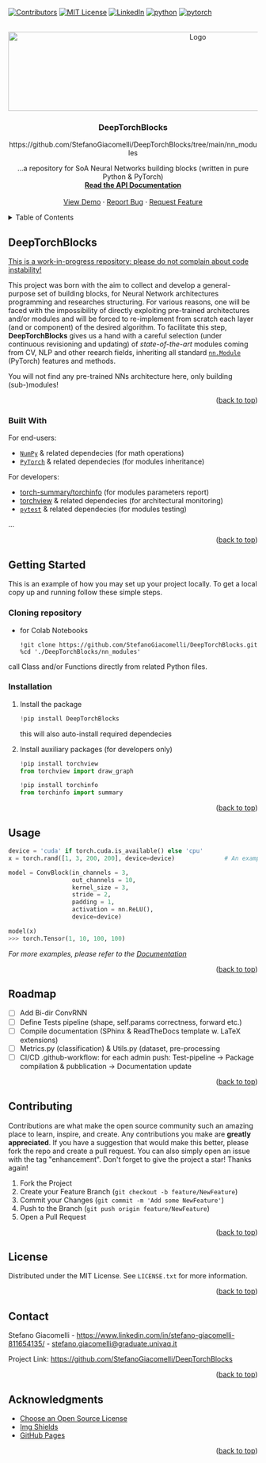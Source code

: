 <!-- Improved compatibility of back to top link: See: https://github.com/othneildrew/Best-README-Template/pull/73 -->
<a name="readme-top"></a>
<!--
*** Thanks for checking out the Best-README-Template. If you have a suggestion
*** that would make this better, please fork the repo and create a pull request
*** or simply open an issue with the tag "enhancement".
*** Don't forget to give the project a star!
*** Thanks again! Now go create something AMAZING! :D
-->



<!-- PROJECT SHIELDS -->
<!--
*** I'm using markdown "reference style" links for readability.
*** Reference links are enclosed in brackets [ ] instead of parentheses ( ).
*** See the bottom of this document for the declaration of the reference variables
*** for contributors-url, forks-url, etc. This is an optional, concise syntax you may use.
*** https://www.markdownguide.org/basic-syntax/#reference-style-links
-->
[![Contributors][contributors-shield]][contributors-url]
[![MIT License][license-shield]][license-url]
[![LinkedIn][linkedin-shield]][linkedin-url]
[![python](https://img.shields.io/badge/Python-3.10.0-3776AB.svg?style=flat&logo=python&logoColor=white)](https://www.python.org)
[![pytorch](https://img.shields.io/badge/PyTorch-2.0.2-EE4C2C.svg?style=flat&logo=pytorch)](https://pytorch.org)



<!-- PROJECT LOGO -->
<br />
<div align="center">
  <a href="https://pypi.org/project/DeepTorchBlocks/">
    <img src="https://media.licdn.com/dms/image/D4D12AQFPOuaAtlfitQ/article-cover_image-shrink_600_2000/0/1708013352988?e=2147483647&v=beta&t=sFwmO0zKo4v4_ap4xVc7sqAhpA0qTg65dl2OzLmUVd8" alt="Logo" width="750" height="160">
  </a>

  <h3 align="center">DeepTorchBlocks</h3>
https://github.com/StefanoGiacomelli/DeepTorchBlocks/tree/main/nn_modules

  <p align="center">
    ...a repository for SoA Neural Networks building blocks (written in pure Python & PyTorch)
    <br />
    <a href="https://github.com/othneildrew/Best-README-Template"><strong>Read the API Documentation</strong></a>
    <br />
    <br />
    <a href="https://github.com/othneildrew/Best-README-Template">View Demo</a>
    ·
    <a href="https://github.com/StefanoGiacomelli/DeepTorchBlocks/issues/new?labels=bug&template=bug-report---.md">Report Bug</a>
    ·
    <a href="https://github.com/StefanoGiacomelli/DeepTorchBlocks/issues/new?labels=enhancement&template=feature-request---.md">Request Feature</a>
  </p>
</div>



<!-- TABLE OF CONTENTS -->
<details>
  <summary>Table of Contents</summary>
  <ol>
    <li>
      <a href="#deeptorchblocks">DeepTorchBlocks</a>
      <ul>
        <li><a href="#built-with">Built With</a></li>
      </ul>
    </li>
    <li>
      <a href="#getting-started">Getting Started</a>
      <ul>
        <li><a href="#cloning-repository">Cloning Repository</a></li>
        <li><a href="#installation">Installation</a></li>
      </ul>
    </li>
    <li><a href="#usage">Usage</a></li>
    <li><a href="#roadmap">To Do</a></li>
    <li><a href="#contributing">Contributing</a></li>
    <li><a href="#license">License</a></li>
    <li><a href="#contact">Contact</a></li>
    <li><a href="#acknowledgments">Acknowledgments</a></li>
  </ol>
</details>



<!-- ABOUT THE PROJECT -->
## DeepTorchBlocks

<ins>This is a work-in-progress repository: please do not complain about code instability!</ins>

This project was born with the aim to collect and develop a general-purpose set of building blocks, for Neural Network architectures programming and researches structuring. For various reasons, one will be faced with the impossibility of directly exploiting pre-trained architectures and/or modules and will be forced to re-implement from scratch each layer (and or component) of the desired algorithm. To facilitate this step, **DeepTorchBlocks** gives us a hand with a careful selection (under continuous revisioning and updating) of *state-of-the-art* modules coming from CV, NLP and other reearch fields, inheriting all standard [```nn.Module```](https://pytorch.org/docs/stable/generated/torch.nn.Module.html) (PyTorch) features and methods.

You will not find any pre-trained NNs architecture here, only building (sub-)modules!

<p align="right">(<a href="#readme-top">back to top</a>)</p>



### Built With

For end-users:
* [```NumPy```](https://numpy.org/doc/stable/reference/index.html) & related dependecies (for math operations)
* [```PyTorch```](https://pytorch.org/docs/stable/index.html) & related dependecies (for modules inheritance)

For developers:
* [torch-summary/torchinfo](https://github.com/tyleryep/torchinfo) (for modules parameters report)
* [torchview](https://github.com/mert-kurttutan/torchview) & related dependecies (for architectural monitoring)
* [```pytest```](https://docs.pytest.org/en/8.0.x/) & related dependecies (for modules testing)

...

<p align="right">(<a href="#readme-top">back to top</a>)</p>



<!-- GETTING STARTED -->
## Getting Started

This is an example of how you may set up your project locally. To get a local copy up and running follow these simple steps.

### Cloning repository

* for Colab Notebooks
  ```
  !git clone https://github.com/StefanoGiacomelli/DeepTorchBlocks.git
  %cd './DeepTorchBlocks/nn_modules'
  ```
call Class and/or Functions directly from related Python files.

### Installation

1. Install the package
   ```py
   !pip install DeepTorchBlocks
   ```
   this will also auto-install required dependecies


2. Install auxiliary packages (for developers only)
   ```py
   !pip install torchview
   from torchview import draw_graph

   !pip install torchinfo
   from torchinfo import summary
   ```
<p align="right">(<a href="#readme-top">back to top</a>)</p>



<!-- USAGE EXAMPLES -->
## Usage

  ```py
  device = 'cuda' if torch.cuda.is_available() else 'cpu'
  x = torch.rand([1, 3, 200, 200], device=device)              # An example RGB tensor of a single batch, with 200x200 pixels

  model = ConvBlock(in_channels = 3,
                    out_channels = 10,
                    kernel_size = 3,
                    stride = 2,
                    padding = 1,
                    activation = nn.ReLU(),
                    device=device)

  model(x)
  >>> torch.Tensor(1, 10, 100, 100)
  ```

_For more examples, please refer to the [Documentation](https://example.com)_

<p align="right">(<a href="#readme-top">back to top</a>)</p>



<!-- ROADMAP -->
## Roadmap

- [ ] Add Bi-dir ConvRNN
- [ ] Define Tests pipeline (shape, self.params correctness, forward etc.)
- [ ] Compile documentation (SPhinx & ReadTheDocs template w. LaTeX extensions)
- [ ] Metrics.py (classification) & Utils.py (dataset, pre-processing
- [ ] CI/CD .github-workflow: for each admin push: Test-pipeline -> Package compilation & pubblication -> Documentation update

<p align="right">(<a href="#readme-top">back to top</a>)</p>



<!-- CONTRIBUTING -->
## Contributing

Contributions are what make the open source community such an amazing place to learn, inspire, and create. Any contributions you make are **greatly appreciated**.
If you have a suggestion that would make this better, please fork the repo and create a pull request. You can also simply open an issue with the tag "enhancement".
Don't forget to give the project a star! Thanks again!

1. Fork the Project
2. Create your Feature Branch (`git checkout -b feature/NewFeature`)
3. Commit your Changes (`git commit -m 'Add some NewFeature'`)
4. Push to the Branch (`git push origin feature/NewFeature`)
5. Open a Pull Request

<p align="right">(<a href="#readme-top">back to top</a>)</p>



<!-- LICENSE -->
## License

Distributed under the MIT License. See `LICENSE.txt` for more information.

<p align="right">(<a href="#readme-top">back to top</a>)</p>



<!-- CONTACT -->
## Contact

Stefano Giacomelli - https://www.linkedin.com/in/stefano-giacomelli-811654135/ - stefano.giacomelli@graduate.univaq.it

Project Link: https://github.com/StefanoGiacomelli/DeepTorchBlocks

<p align="right">(<a href="#readme-top">back to top</a>)</p>



<!-- ACKNOWLEDGMENTS -->
## Acknowledgments

* [Choose an Open Source License](https://choosealicense.com)
* [Img Shields](https://shields.io)
* [GitHub Pages](https://pages.github.com)

<p align="right">(<a href="#readme-top">back to top</a>)</p>



<!-- MARKDOWN LINKS & IMAGES -->
<!-- https://www.markdownguide.org/basic-syntax/#reference-style-links -->
[contributors-shield]: https://img.shields.io/github/contributors/othneildrew/Best-README-Template.svg?style=for-the-badge
[contributors-url]: https://github.com/StefanoGiacomelli/DeepTorchBlocks/graphs/contributors
[forks-shield]: https://img.shields.io/github/forks/othneildrew/Best-README-Template.svg?style=for-the-badge
[forks-url]: https://github.com/StefanoGiacomelli/DeepTorchBlocks/forks
[mantainer-url]: https://github.com/StefanoGiacomelli
[issues-shield]: https://img.shields.io/github/issues/othneildrew/Best-README-Template.svg?style=for-the-badge
[issues-url]: https://github.com/StefanoGiacomelli/DeepTorchBlocks/issues
[license-shield]: https://img.shields.io/github/license/othneildrew/Best-README-Template.svg?style=for-the-badge
[license-url]: https://github.com/StefanoGiacomelli/DeepTorchBlocks?tab=MIT-1-ov-file
[linkedin-shield]: https://img.shields.io/badge/-LinkedIn-black.svg?style=for-the-badge&logo=linkedin&colorB=555
[linkedin-url]: https://www.linkedin.com/in/stefano-giacomelli-811654135/
[product-screenshot]: images/screenshot.png
